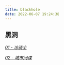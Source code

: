 ```yaml
---
title: blackhole
date: 2022-06-07 19:24:38
---
```


## 黑洞

*[01 - 冰骑士](/blackhole/1.html)*

*[02 - 城市间谍](/blackhole/2.html)*
